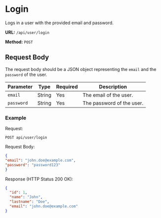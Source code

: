 # Login

Logs in a user with the provided email and password.

**URL:** `/api/user/login`

**Method:** `POST`

## Request Body

The request body should be a JSON object representing the `email` and the `password` of the user.

| Parameter | Type   | Required | Description               |
|-----------|--------|----------|---------------------------|
| `email`   | String | Yes      | The email of the user.    |
| `password`| String | Yes      | The password of the user. |

### Example
Request:
```
POST api/user/login
```


Request Body:

```Json
{
"email": "john.doe@example.com",
"password": "password123"
}
```


Response (HTTP Status 200 OK):

```json
{
  "id": 1,
  "name": "John",
  "lastname": "Doe",
  "email": "john.doe@example.com"
}
```

